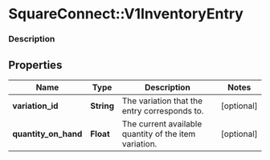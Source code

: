 # SquareConnect::V1InventoryEntry

### Description

## Properties
Name | Type | Description | Notes
------------ | ------------- | ------------- | -------------
**variation_id** | **String** | The variation that the entry corresponds to. | [optional] 
**quantity_on_hand** | **Float** | The current available quantity of the item variation. | [optional] 


